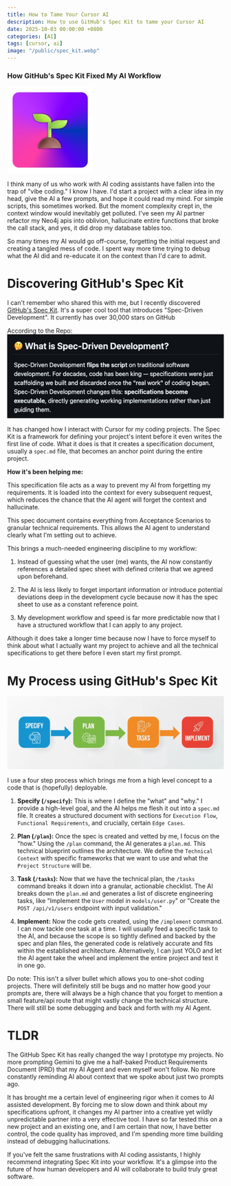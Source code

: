```yaml
---
title: How to Tame Your Cursor AI
description: How to use GitHub's Spec Kit to tame your Cursor AI
date: 2025-10-03 00:00:00 +0800
categories: [AI]
tags: [cursor, ai]
image: "/public/spec_kit.webp"
---
```


### How GitHub's Spec Kit Fixed My AI Workflow

![spec_kit.webp](/public/spec_kit.webp)

I think many of us who work with AI coding assistants have fallen into the trap of "vibe coding." I know I have. I'd start a project with a clear idea in my head, give the AI a few prompts, and hope it could read my mind. For simple scripts, this sometimes worked. But the moment complexity crept in, the context window would inevitably get polluted. I've seen my AI partner refactor my Neo4j apis into oblivion, hallucinate entire functions that broke the call stack, and yes, it did drop my database tables too.

So many times my AI would go off-course, forgetting the initial request and creating a tangled mess of code. I spent way more time trying to debug what the AI did and re-educate it on the context than I'd care to admit. 

# Discovering GitHub's Spec Kit

I can't remember who shared this with me, but I recently discovered [GitHub's Spec Kit](https://github.com/github/spec-kit). It's a super cool tool that introduces "Spec-Driven Development". It currently has over 30,000 stars on GitHub

According to the Repo:
![SDD](/public/SDD.png)


It has changed how I interact with Cursor for my coding projects. The Spec Kit is a framework for defining your project's intent before it even writes the first line of code. What it does is that it creates a specification document, usually a `spec.md` file, that becomes an anchor point during the entire project.

**How it's been helping me:**

This specification file acts as a way to prevent my AI from forgetting my requirements. It is loaded into the context for every subsequent request, which reduces the chance that the AI agent will forget the context and hallucinate.

This spec document contains everything from Acceptance Scenarios to granular technical requirements. This allows the AI agent to understand clearly what I'm setting out to achieve.

This brings a much-needed engineering discipline to my workflow:

1. Instead of guessing what the user (me) wants, the AI now constantly references a detailed spec sheet with defined criteria that we agreed upon beforehand.
 
2. The AI is less likely to forget important information or introduce potential deviations deep in the development cycle because now it has the spec sheet to use as a constant reference point.

3. My development workflow and speed is far more predictable now that I have a structured workflow that I can apply to any project. 
   
Although it does take a longer time because now I have to force myself to think about what I actually want my project to achieve and all the technical specifications to get there before I even start my first prompt. 

# My Process using GitHub's Spec Kit

![SPTI](/public/SPTI.png)

I use a four step process which brings me from a high level concept to a code that is (hopefully) deployable. 

1. **Specify (`/specify`):** This is where I define the "what" and "why." I provide a high-level goal, and the AI helps me flesh it out into a `spec.md` file. It creates a structured document with sections for `Execution Flow`, `Functional Requirements`, and crucially, certain `Edge Cases`.

2. **Plan (`/plan`):** Once the spec is created and vetted by me, I focus on the "how." Using the `/plan` command, the AI generates a `plan.md`. This technical blueprint outlines the architecture. We define the `Technical Context` with specific frameworks that we want to use and what the `Project Structure` will be.

3. **Task (`/tasks`):** Now that we have the technical plan, the `/tasks` command breaks it down into a granular, actionable checklist. The AI breaks down the `plan.md` and generates a list of discrete engineering tasks, like "Implement the `User` model in `models/user.py`" or "Create the `POST /api/v1/users` endpoint with input validation."

4. **Implement:** Now the code gets created, using the `/implement` command. I can now tackle one task at a time. I will usually feed a specific task to the AI, and because the scope is so tightly defined and backed by the spec and plan files, the generated code is relatively accurate and fits within the established architecture. Alternatively, I can just YOLO and let the AI agent take the wheel and implement the entire project and test it in one go. 

Do note: This isn't a silver bullet which allows you to one-shot coding projects. There will definitely still be bugs and no matter how good your prompts are, there will always be a high chance that you forget to mention a small feature/api route that might vastly change the technical structure. There will still be some debugging and back and forth with my AI Agent.

# TLDR

The GitHub Spec Kit has really changed the way I prototype my projects. No more prompting Gemini to give me a half-baked Product Requirements Document (PRD) that my AI Agent and even myself won't follow. No more constantly reminding AI about context that we spoke about just two prompts ago. 

It has brought me a certain level of engineering rigor when it comes to AI assisted development. By forcing me to slow down and think about my specifications upfront, it changes my AI partner into a creative yet wildly unpredictable partner into a very effective tool. I have so far tested this on a new project and an existing one, and I am certain that now, I have better control, the code quality has improved, and I'm spending more time building instead of debugging hallucinations. 

If you've felt the same frustrations with AI coding assistants, I highly recommend integrating Spec Kit into your workflow. It's a glimpse into the future of how human developers and AI will collaborate to build truly great software.